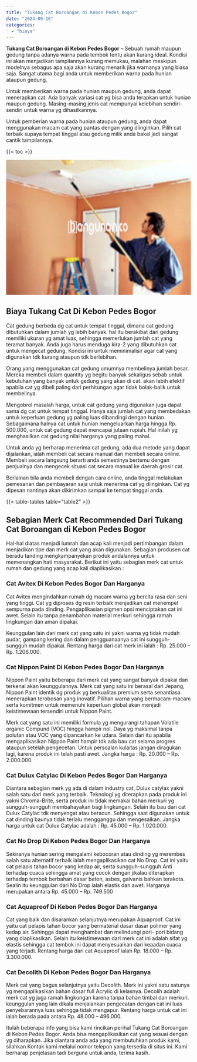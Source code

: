 ```yaml
---
title: "Tukang Cat Boroangan di Kebon Pedes Bogor"
date: "2024-09-16"
categories: 
  - "biaya"
---
```


**Tukang Cat Boroangan di Kebon Pedes Bogor** – Sebuah rumah maupun gedung tanpa adanya warna pada tembok tentu akan kurang ideal. Kondisi ini akan menjadikan tampilannya kurang memukau, malahan meskipun modelnya sebagus apa saja akan kurang menarik jika warnanya yang biasa saja. Sangat utama bagi anda untuk memberikan warna pada hunian ataupun gedung.

Untuk memberikan warna pada hunian maupun gedung, anda dapat menerapkan cat. Ada banyak variasi cat yg bisa anda terapkan untuk hunian maupun gedung. Masing-masing jenis cat mempunyai kelebihan sendiri-sendiri untuk warna yg dihasilkannya.

Untuk pemberian warna pada hunian ataupun gedung, anda dapat menggunakan macam cat yang pantas dengan yang diinginkan. Pilih cat terbaik supaya tempat tinggal atau gedung milik anda bakal jadi sangat cantik tampilannya.

{{< toc >}}

![Tukang Cat Boroangan di Kebon Pedes Bogor](/images/jasa-cat-murah08.png)

## Biaya Tukang Cat Di Kebon Pedes Bogor

Cat gedung berbeda dg cat untuk tempat tinggal, dimana cat gedung dibutuhkan dalam jumlah yg lebih banyak. hal itu berakibat dari gedung memiliki ukuran yg amat luas, sehingga memerlukan jumlah cat yang teramat banyak. Anda juga harus menduga kira-2 yang dibutuhkan cat untuk mengecat gedung. Kondisi ini untuk meminimalisir agar cat yang digunakan tdk kurang ataupun tdk berlebihan.

Orang yang menggunakan cat gedung umumnya membelinya jumlah besar. Mereka membeli dalam quantity yg begitu banyak sekaligus sebab untuk kebutuhan yang banyak untuk gedung yang akan di cat. akan lebih efektif apabila cat yg dibeli paling dari perhitungan agar tidak bolak-balik untuk membelinya.

Mengobrol masalah harga, untuk cat gedung yang digunakan juga dapat sama dg cat untuk tempat tinggal. Hanya saja jumlah cat yang membedakan untuk keperluan gedung yg paling luas dibandingi dengan hunian. Sebagaimana halnya cat untuk hunian mengeluarkan harga hingga Rp. 500.000, untuk cat gedung dapat mencapai jutaan rupiah. Hal inilah yg menghasilkan cat gedung nilai harganya yang paling mahal.

Untuk anda yg berharap menerima cat gedung, ada dua metode yang dapat dijalankan, ialah membeli cat secara manual dan membeli secara online. Membeli secara langsung berarti anda semestinya bertemu dengan penjualnya dan mengecek situasi cat secara manual ke daerah grosir cat.

Berlainan bila anda membeli dengan cara online, anda tinggal melakukan pemesanan dan pembayaran saja untuk menerima cat yg diinginkan. Cat yg dipesan nantinya akan dikirimkan sampai ke tempat tinggal anda.

{{< table-tables table="table2" >}}

## Sebagian Merk Cat Recommended Dari Tukang Cat Boroangan di Kebon Pedes Bogor

Hal-hal diatas menjadi lumrah dan acap kali menjadi pertimbangan dalam menjadikan tipe dan merk cat yang akan digunakan. Sebagian produsen cat beradu tanding mengkampanyekan produk andalannya untuk memenangkan hati masyarakat. Berikut ini yaitu sebagian merk cat untuk rumah dan gedung yang acap kali diaplikasikan :

### Cat Avitex Di Kebon Pedes Bogor Dan Harganya

Cat Avitex mengindahkan rumah dg macam warna yg bercita rasa dan seni yang tinggi. Cat yg diproses dg resin terbaik menjadikan cat menempel sempurna pada dinding. Pengaplikasian pigmen opsi menciptakan cat ini awet. Selain itu tanpa penambahan material merkuri sehingga ramah lingkungan dan aman dipakai.

Keunggulan lain dari merk cat yang satu ini yakni warna yg tidak mudah pudar, gampang kering dan dalam pengguanaanya cat ini sungguh-sungguh mudah dipakai. Rentang harga dari cat merk ini ialah : Rp. 25.000 – Rp. 1.206.000.

### Cat Nippon Paint Di Kebon Pedes Bogor Dan Harganya

Nippon Paint yaitu beberapa dari merk cat yang sangat banyak dipakai dan terkenal akan keunggulannya. Merk cat yang satu ini berasal dari Jepang, Nippon Paint identik dg produk yg berkualitas premium serta senantiasa menerapkan terobosan yang inovatif. Pilihan warna yang bermacam-macam serta komitmen untuk memenuhi keperluan global akan menjadi keistimewaan tersendiri untuk Nippon Paint.

Merk cat yang satu ini memiliki formula yg mengurangi tahapan Volatile organic Compund (VOC) hingga hampir nol. Daya yg maksimal tanpa polutan atau VOC yang dipancarkan ke udara. Selain dari itu apabila mengaplikasikan Nippon Paint hampir tdk ada bau cat selama progres ataupun setelah pengecetan. Untuk persoalan kulaitas jangan diragukan lagi, karena produk ini telah pasti awet. Jangka harga : Rp. 20.000 – Rp. 2.000.000.

### Cat Dulux Catylac Di Kebon Pedes Bogor Dan Harganya

Diantara sebagian merk yg ada di dalam industry cat, Dulux catylax yakni salah satu dari merk yang terbaik. Teknologi yg diterapkan pada produk ini yakni Chroma-Brite, serta produk ini tidak memakai bahan merkuri yg sungguh-sungguh membahayakan bagi lingkungan. Selain itu bau dari cat Dulux Catylac tdk menyengat atau beracun. Sehingga saat digunakan untuk cat dinding baunya tidak terlalu mengganggu dan mengesalkan. Jangka harga untuk cat Dulux Catylac adalah : Rp. 45.000 – Rp. 1.020.000.

### Cat No Drop Di Kebon Pedes Bogor Dan Harganya

Sekiranya hunian sering mengalami kebocoran atau dinding yg merembes salah satu alternatif terbaik ialah mengaplikasikan cat No Drop. Cat ini yaitu cat pelapis tahan bocor yang kedap air, serta sungguh-sungguh Anti terhadap cuaca sehingga amat yang cocok dengan jikalau diterapkan terhadap tembok berbahan dasar beton, asbes, galvanis bahkan terakota. Sealin itu keunggulan dari No Drop ialah elastis dan awet. Harganya merupakan antara Rp. 45.000 – Rp. 749.500

### Cat Aquaproof Di Kebon Pedes Bogor Dan Harganya

Cat yang baik dan disarankan selanjutnya merupakan Aquaproof. Cat ini yaitu cat pelapis tahan bocor yang bermaterial dasar dasar polimer yang kedap air. Sehingga dapat menghambat dan melindungi pori- pori bidang yang diaplikasikan. Selain itu keistimewaan dari merk cat ini adalah sifat yg elastis sehingga cat tembok ini dapat menyesuaikan dari keaadan cuaca yang terjadi. Rentang harga dari cat Aquaproof ialah Rp. 18.000 – Rp. 3.300.000.

### Cat Decolith Di Kebon Pedes Bogor Dan Harganya

Merk cat yang bagus selanjutnya yaitu Decolith. Merk ini yakni satu satunya yg mengaplikasikan bahan dasar full Acrylic di kelasnya. Decolih adalah merk cat yg juga ramah lingkungan karena tanpa bahan timbal dan merkuri. keunggulan yang lain dikala menjalankan pengecatan dengan cat ini luas penyebarannya luas sehingga tidak mengapur. Rentang harga untuk cat ini ialah berada pada antara Rp. 48.000 – 496.000.

Itulah beberapa info yang bisa kami rincikan perihal Tukang Cat Boroangan di Kebon Pedes Bogor. Anda bisa mengaplikasikan cat yang sesuai dengan yg diharapkan. Jika diantara anda ada yang membutuhkan produk kami, silahkan Kontak kami melalui nomor telepon yang tersedia di situs ini. Kami berharap penjelasan tadi berguna untuk anda, terima kasih.
